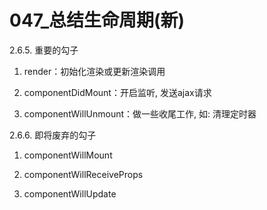 # 047_总结生命周期(新)

2.6.5. 重要的勾子
1. render：初始化渲染或更新渲染调用

2. componentDidMount：开启监听, 发送ajax请求

3. componentWillUnmount：做一些收尾工作, 如: 清理定时器

2.6.6. 即将废弃的勾子
1. componentWillMount

2. componentWillReceiveProps

3. componentWillUpdate